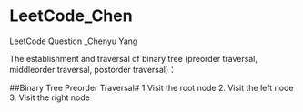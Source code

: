 # LeetCode_Chen
LeetCode Question _Chenyu Yang

The establishment and traversal of binary tree (preorder traversal, middleorder traversal, postorder traversal)：

##Binary Tree Preorder Traversal# 
  1.Visit the root node 
  2. Visit the left node
  3. Visit the right node
